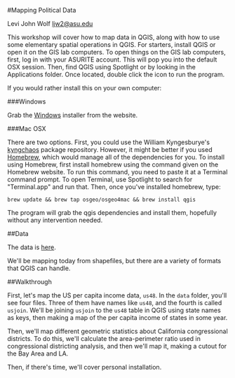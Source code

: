 #Mapping Political Data

Levi John Wolf
ljw2@asu.edu

This workshop will cover how to map data in QGIS, along with how to use some
elementary spatial operations in QGIS. For starters, install QGIS or open it on
the GIS lab computers. To open things on the GIS lab computers, first, log in
with your ASURITE account. This will pop you into the default OSX session.
Then, find QGIS using Spotlight or by looking in the Applications folder. Once
located, double click the icon to run the program. 

If you would rather install this on your own computer:

###Windows

Grab the [Windows](https://www.qgis.org/en/site/forusers/download.html) installer from the website. 

###Mac OSX

There are two options. First, you could use the William Kyngesburye's
[kyngchaos](www.kyngchaos.com/software/qgis) package repository. However, it
might be better if you used [Homebrew](http://brew.sh), which would manage all
of the dependencies for you. To install using Homebrew, first install homebrew
using the command given on the Homebrew website. To run this command, you need
to paste it at a Terminal command prompt. To open Terminal, use Spotlight to
search for "Terminal.app" and run that. Then, once you've installed homebrew, type: 

```
brew update && brew tap osgeo/osgeo4mac && brew install qgis
```

The program will grab the qgis dependencies and install them, hopefully without
any intervention needed.

##Data

The data is [here](http://public.asu.edu/~lwolf2/classes/polgeo/data.zip).

We'll be mapping today from shapefiles, but there are a variety of formats that
QGIS can handle. 

##Walkthrough

First, let's map the US per capita income data, `us48`. In the `data` folder,
you'll see four files. Three of them have names like `us48`, and the fourth is
called `usjoin`. We'll be joining `usjoin` to the `us48` table in QGIS using
state names as keys, then making a map of the per capita income of states in
some year. 

Then, we'll map different geometric statistics about California congressional
districts. To do this, we'll calculate the area-perimeter ratio used in
congressional districting analysis, and then we'll map it, making a cutout for
the Bay Area and LA.

Then, if there's time, we'll cover personal installation. 
